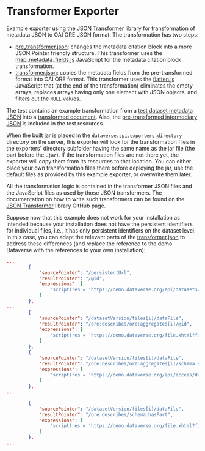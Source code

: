 # Transformer Exporter

Example exporter using the [JSON Transformer](https://github.com/erykKul/json-transformer) library for transformation of metadata JSON to OAI ORE JSON format. The transformation has two steps:
- [pre_transformer.json](/transformer-example/src/main/resources/pre_transformer.json): changes the metadata citation block into a more JSON Pointer friendly structure. This transformer uses the [map_metadata_fields.js](/transformer-example/src/main/resources/js/map_metadata_fields.js) JavaScript for the metadata citation block transformation.
- [transformer.json](/transformer-example/src/main/resources/transformer.json): copies the metadata fields from the pre-transformed format into OAI ORE format. This transformer uses the [flatten.js](/transformer-example/src/main/resources/js/flatten.js) JavaScript that (at the end of the transformation) eliminates the empty arrays, replaces arrays having only one element with JSON objects, and filters out the `NULL` values.

The test contains an example transformation from a [test dataset metadata JSON](/transformer-example/src/test/resources/source.json) into a [transformed document](/transformer-example/src/test/resources/result.json). Also, the [pre-transformed intermediary JSON](/transformer-example/src/test/resources/pre_transformed.json) is included in the test resources.

When the built jar is placed in the `dataverse.spi.exporters.directory` directory on the server, this exporter will look for the transformation files in the exporters' directory subfolder having the same name as the jar file (the part before the `.jar`). If the transformation files are not there yet, the exporter will copy them from its resources to that location. You can either place your own transformation files there before deploying the jar, use the default files as provided by this example exporter, or overwrite them later.

All the transformation logic is contained in the transformer JSON files and the JavaScript files as used by those JSON transformers. The documentation on how to write such transformers can be found on the [JSON Transformer](https://github.com/erykKul/json-transformer?tab=readme-ov-file#json-transformer) library GitHub page.

Suppose now that this example does not work for your installation as intended because your installation does not have the persistent identifiers for individual files, i.e., it has only persistent identifiers on the dataset level. In this case, you can adapt the relevant parts of the [transformer.json](/transformer-example/src/main/resources/transformer.json) to address these differences (and replace the reference to the demo Dataverse with the references to your own installation):

```json
...
        {
            "sourcePointer": "/persistentUrl",
            "resultPointer": "/@id",
            "expressions": [
                "script(res = 'https://demo.dataverse.org/api/datasets/export?exporter=OAI_ORE&persistentId=' + x)"
            ]
        },
...
        {
            "sourcePointer": "/datasetVersion/files[i]/dataFile",
            "resultPointer": "/ore:describes/ore:aggregates[i]/@id",
            "expressions": [
                "script(res = 'https://demo.dataverse.org/file.xhtml?fileId=' + x.id)"
            ]
        },
        {
            "sourcePointer": "/datasetVersion/files[i]/dataFile",
            "resultPointer": "/ore:describes/ore:aggregates[i]/schema:sameAs",
            "expressions": [
                "script(res = 'https://demo.dataverse.org/api/access/datafile/' + x.id)"
            ]
        },
...

        {
            "sourcePointer": "/datasetVersion/files[i]/dataFile",
            "resultPointer": "/ore:describes/schema:hasPart",
            "expressions": [
                "script(res = 'https://demo.dataverse.org/file.xhtml?fileId=' + x.id)"
            ]
        },
...
```
